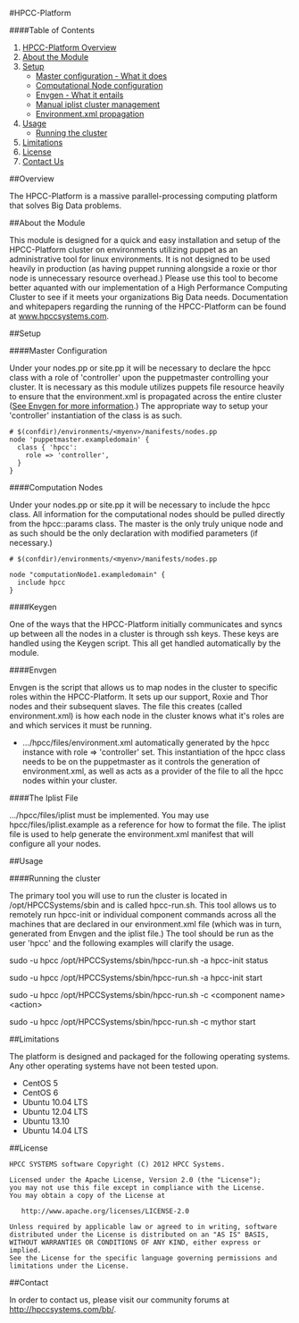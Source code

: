 #HPCC-Platform

####Table of Contents

1. [HPCC-Platform Overview](#overview)
2. [About the Module](#about-the-module)
3. [Setup](#setup)
    * [Master configuration - What it does](#master-configuration)
    * [Computational Node configuration](#computation-nodes)
    * [Envgen - What it entails](#envgen)
    * [Manual iplist cluster management](#the-iplist-file)
    * [Environment.xml propagation](#environment.xml-propagation)
4. [Usage](#usage)
    * [Running the cluster](#running-the-cluster)
5. [Limitations](#limitations)
6. [License](#license)
7. [Contact Us](#contact)

##Overview

The HPCC-Platform is a massive parallel-processing computing platform that solves Big Data problems.

##About the Module

This module is designed for a quick and easy installation and setup of the HPCC-Platform cluster on environments utilizing puppet as an administrative tool for linux environments.  It is not designed to be used heavily in production (as having puppet running alongside a roxie or thor node is unnecessary resource overhead.)  Please use this tool to become better aquanted with our implementation of a High Performance Computing Cluster to see if it meets your organizations Big Data needs.  Documentation and whitepapers regarding the running of 
the HPCC-Platform can be found at www.hpccsystems.com.


##Setup

####Master Configuration

Under your nodes.pp or site.pp it will be necessary to declare the hpcc class with a role of 'controller' upon the puppetmaster controlling your cluster.  It is necessary as this module utilizes puppets file resource heavily to ensure that the environment.xml is propagated across the entire cluster ([See Envgen for more information](#envgen).) The appropriate way to setup your 'controller' instantiation of the class is as such.

```puppet
# $(confdir)/environments/<myenv>/manifests/nodes.pp
node 'puppetmaster.exampledomain' {
  class { 'hpcc':
    role => 'controller',
  }
}
```

####Computation Nodes

Under your nodes.pp or site.pp it will be necessary to include the hpcc class.  All information for the computational nodes should be pulled directly from the hpcc::params class.  The master is the only truly unique node and as such should be the only declaration with modified parameters (if necessary.)

```puppet
# $(confdir)/environments/<myenv>/manifests/nodes.pp

node "computationNode1.exampledomain" {
  include hpcc
}
```

####Keygen

One of the ways that the HPCC-Platform initially communicates and syncs up between all the nodes in a cluster is through ssh keys.  These keys are handled using the Keygen script.  This all get handled automatically by the module.

####Envgen

Envgen is the script that allows us to map nodes in the cluster to specific roles within the HPCC-Platform.  It sets up our support, Roxie and Thor nodes and their subsequent slaves.  The file this creates (called environment.xml) is how each node in the cluster knows what it's roles are and which services it must be running.

* .../hpcc/files/environment.xml automatically generated by the hpcc instance with role => 'controller' set. This instantiation of the hpcc class needs to be on the puppetmaster as it controls the generation of environment.xml, as well as acts as a provider of the file to all the hpcc nodes within your cluster.

####The Iplist File

.../hpcc/files/iplist must be implemented.  You may use hpcc/files/iplist.example as a reference for how to format the file.  The iplist file is used to help generate the environment.xml manifest that will configure all your nodes.

##Usage

####Running the cluster

The primary tool you will use to run the cluster is located in /opt/HPCCSystems/sbin and is called hpcc-run.sh.   This tool allows us to remotely run hpcc-init or individual component commands across all the machines that are declared in our environment.xml file (which was in turn, generated from Envgen and the iplist file.)  The tool should be run as the user 'hpcc' and the following examples will clarify the usage.

sudo -u hpcc /opt/HPCCSystems/sbin/hpcc-run.sh -a hpcc-init status

sudo -u hpcc /opt/HPCCSystems/sbin/hpcc-run.sh -a hpcc-init start

sudo -u hpcc /opt/HPCCSystems/sbin/hpcc-run.sh -c \<component name\> \<action\>

sudo -u hpcc /opt/HPCCSystems/sbin/hpcc-run.sh -c mythor start


##Limitations

The platform is designed and packaged for the following operating systems.  Any other operating systems have not been tested upon.
* CentOS 5
* CentOS 6
* Ubuntu 10.04 LTS
* Ubuntu 12.04 LTS
* Ubuntu 13.10
* Ubuntu 14.04 LTS

##License

    HPCC SYSTEMS software Copyright (C) 2012 HPCC Systems.

    Licensed under the Apache License, Version 2.0 (the "License");
    you may not use this file except in compliance with the License.
    You may obtain a copy of the License at

       http://www.apache.org/licenses/LICENSE-2.0

    Unless required by applicable law or agreed to in writing, software
    distributed under the License is distributed on an "AS IS" BASIS,
    WITHOUT WARRANTIES OR CONDITIONS OF ANY KIND, either express or implied.
    See the License for the specific language governing permissions and
    limitations under the License.

##Contact

In order to contact us, please visit our community forums at http://hpccsystems.com/bb/.


